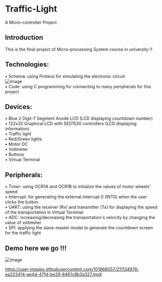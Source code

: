 # Traffic-Light
A Micro-controller Project

## Introduction
This is the final project of Micro-processing System course in university !!

## Technologies:
• Schema: using Proteus for simulating the electronic circuit \
![image](https://user-images.githubusercontent.com/101866057/210557114-3ce07832-c854-4822-8259-b83cfe9d57d4.png) \
• Code: using C programming for connecting to many peripherals for this project

## Devices:
• Blue 2 Digit-7 Segment Anode LCD (LCD displaying countdown number) \
• 122x32 Graphical LCD with SED1520 controllers (LCD displaying information) \
• Traffic light \
• Red/Green lights \
• Motor DC \
• Voltmeter \
• Buttons \
• Virtual Terminal

## Peripherals: 
• Timer: using OCR1A and OCR1B to initialize the values of motor wheels' speed \
• Interrupt: for generating the external interrupt 0 (INT0) when the user clicks the button \
• UART: using the receiver (Rx) and transmitter (Tx) for displaying the speed of the transportation in Virtual Terminal \
• ADC: increasing/decreasing the transportation's velocity by changing the value of voltmeter \
• SPI: applying the slave-master model to generate the countdown screen for the traffic light

## Demo here we go !!!
![image](https://user-images.githubusercontent.com/101866057/210560865-8e250a4e-0fc6-448f-8e91-db25e137eb97.png)


https://user-images.githubusercontent.com/101866057/211134976-ea223414-ae4d-47fd-be29-8461c8b3a327.mp4

